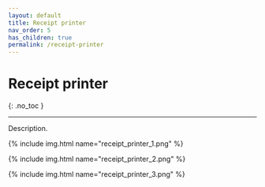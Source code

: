 ```yaml
---
layout: default
title: Receipt printer
nav_order: 5
has_children: true
permalink: /receipt-printer
---
```


# Receipt printer
{: .no_toc }

---

Description.

{% include img.html name="receipt_printer_1.png" %}

{% include img.html name="receipt_printer_2.png" %}

{% include img.html name="receipt_printer_3.png" %}